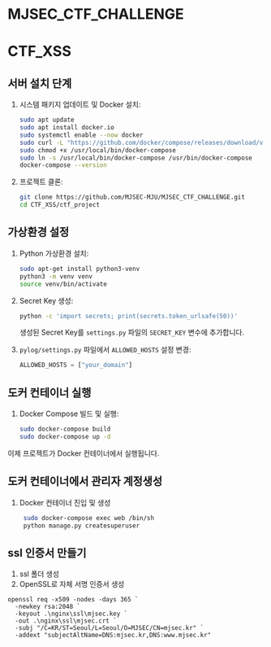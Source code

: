 # MJSEC_CTF_CHALLENGE

# CTF_XSS

## 서버 설치 단계
1. 시스템 패키지 업데이트 및 Docker 설치:
    ```sh
    sudo apt update
    sudo apt install docker.io
    sudo systemctl enable --now docker
    sudo curl -L "https://github.com/docker/compose/releases/download/v2.21.0/docker-compose-$(uname -s)-$(uname -m)" -o /usr/local/bin/docker-compose
    sudo chmod +x /usr/local/bin/docker-compose
    sudo ln -s /usr/local/bin/docker-compose /usr/bin/docker-compose
    docker-compose --version
    ```

2. 프로젝트 클론:
    ```sh
    git clone https://github.com/MJSEC-MJU/MJSEC_CTF_CHALLENGE.git
    cd CTF_XSS/ctf_project
    ```

## 가상환경 설정
1. Python 가상환경 설치:
    ```sh
    sudo apt-get install python3-venv
    python3 -m venv venv
    source venv/bin/activate
    ```

2. Secret Key 생성:
    ```sh
    python -c 'import secrets; print(secrets.token_urlsafe(50))'
    ```
    생성된 Secret Key를 `settings.py` 파일의 `SECRET_KEY` 변수에 추가합니다.

3. `pylog/settings.py` 파일에서 `ALLOWED_HOSTS` 설정 변경:
    ```python
    ALLOWED_HOSTS = ["your_domain"]
    ```

## 도커 컨테이너 실행
1. Docker Compose 빌드 및 실행:
    ```sh
    sudo docker-compose build
    sudo docker-compose up -d
    ```
이제 프로젝트가 Docker 컨테이너에서 실행됩니다.

## 도커 컨테이너에서 관리자 계정생성
1. Docker 컨테이너 진입 및 생성
   ```sh
    sudo docker-compose exec web /bin/sh
    python manage.py createsuperuser


## ssl 인증서 만들기 

1. ssl 폴더 생성
2. OpenSSL로 자체 서명 인증서 생성
```
openssl req -x509 -nodes -days 365 `
  -newkey rsa:2048 `
  -keyout .\nginx\ssl\mjsec.key `
  -out .\nginx\ssl\mjsec.crt `
  -subj "/C=KR/ST=Seoul/L=Seoul/O=MJSEC/CN=mjsec.kr" `
  -addext "subjectAltName=DNS:mjsec.kr,DNS:www.mjsec.kr"
```